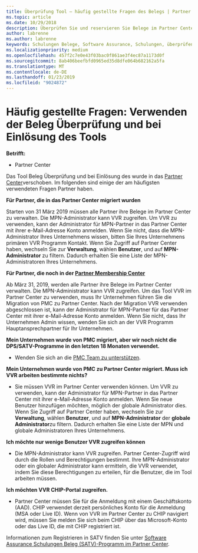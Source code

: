 ```yaml
---
title: Überprüfung Tool – häufig gestellte Fragen des Belegs | Partner Center
ms.topic: article
ms.date: 10/29/2018
description: Überprüfen Sie und reservieren Sie Belege im Partner Center
author: labrenne
ms.author: labrenne
keywords: Schulungen Belege, Software Assurance, Schulungen, überprüfen, Belege, reservieren Beleg
ms.localizationpriority: medium
ms.openlocfilehash: 457f2c7e0e43f03bac0f861ae3f4ec87a1173d0f
ms.sourcegitcommit: 8ab406beefbfd0965ed35d8dfe064b682162a5fa
ms.translationtype: MT
ms.contentlocale: de-DE
ms.lasthandoff: 01/23/2019
ms.locfileid: "9024872"
---
```

# <a name="faq-using-the-voucher-validation-and-redemption-tool"></a>Häufig gestellte Fragen: Verwenden der Beleg Überprüfung und bei Einlösung des Tools 

**Betrifft:**

- Partner Center

Das Tool Beleg Überprüfung und bei Einlösung des wurde in das [Partner Center](https://partner.microsoft.com/en-us/pcv/dashboard/overview)verschoben. Im folgenden sind einige der am häufigsten verwendeten Fragen Partner haben. 

**Für Partner, die in das Partner Center migriert wurden**

 Starten von 31 März 2019 müssen alle Partner ihre Belege im Partner Center zu verwalten. Die MPN-Administrator kann VVR zugreifen. Um VVR zu verwenden, kann der Administrator für MPN-Partner in das Partner Center mit ihrer e-Mail-Adresse Konto anmelden. Wenn Sie nicht, dass die MPN-Administrator Ihres Unternehmens wissen, bitten Sie Ihres Unternehmens primären VVR Programm Kontakt.  Wenn Sie Zugriff auf Partner Center haben, wechseln Sie zur **Verwaltung**, wählen **Benutzer**, und auf **MPN-Administrator** zu filtern. Dadurch erhalten Sie eine Liste der MPN-Administratoren Ihres Unternehmens.  

**Für Partner, die noch in der [Partner Membership Center](https://partner.microsoft.com/)**

Ab März 31, 2019, werden alle Partner ihre Belege im Partner Center verwalten. Die MPN-Administrator kann VVR zugreifen. Um das Tool VVR im Partner Center zu verwenden, muss Ihr Unternehmen führen Sie die Migration von PMC zu Partner Center. Nach der Migration VVR verwenden abgeschlossen ist, kann der Administrator für MPN-Partner für das Partner Center mit ihrer e-Mail-Adresse Konto anmelden. Wenn Sie nicht, dass Ihr Unternehmen Admin wissen, wenden Sie sich an der VVR Programm Hauptansprechpartner für Ihr Unternehmen.  


**Mein Unternehmen wurde von PMC migriert, aber wir noch nicht die DPS/SATV-Programme in den letzten 18 Monaten verwendet.**

- Wenden Sie sich an die [PMC Team zu unterstützen](mailto:proghelp@microsoft.com). 


**Mein Unternehmen wurde von PMC zu Partner Center migriert. Muss ich VVR arbeiten bestimmte nichts?** 

- Sie müssen VVR im Partner Center verwenden können.  Um VVR zu verwenden, kann der Administrator für MPN-Partner in das Partner Center mit ihrer e-Mail-Adresse Konto anmelden. Wenn Sie neue Benutzer hinzufügen möchten, möglich der globale Administrator dies. Wenn Sie Zugriff auf Partner Center haben, wechseln Sie zur **Verwaltung**, wählen **Benutzer**, und auf **MPN-Administrator** der **globale Administrator**zu filtern. Dadurch erhalten Sie eine Liste der MPN und globale Administratoren Ihres Unternehmens.  

**Ich möchte nur wenige Benutzer VVR zugreifen können**

- Die MPN-Administrator kann VVR zugreifen. Partner Center-Zugriff wird durch die Rollen und Berechtigungen bestimmt. Ihre MPN-Administrator oder ein globaler Administrator kann ermitteln, die VVR verwendet, indem Sie diese Berechtigungen zu erteilen, für die Benutzer, die im Tool arbeiten müssen.

**Ich möchten VVR CHIP-Portal zugreifen.**

- Partner Center müssen Sie für die Anmeldung mit einem Geschäftskonto (AAD).  CHIP verwendet derzeit persönliches Konto für die Anmeldung (MSA oder Live ID).  Wenn von VVR im Partner Center zu CHIP navigiert wird, müssen Sie melden Sie sich beim CHIP über das Microsoft-Konto oder das Live ID, die mit CHIP registriert ist.

Informationen zum Registrieren in SATV finden Sie unter [Software Assurance Schulungen Beleg (SATV)-Programm im Partner Center](software-assurance-satv.md).
 <!--
For information on how to enroll in Software Assurance DPS programs, read [Software Assurance programs in Partner Center](software-assurance-dps.md).-->